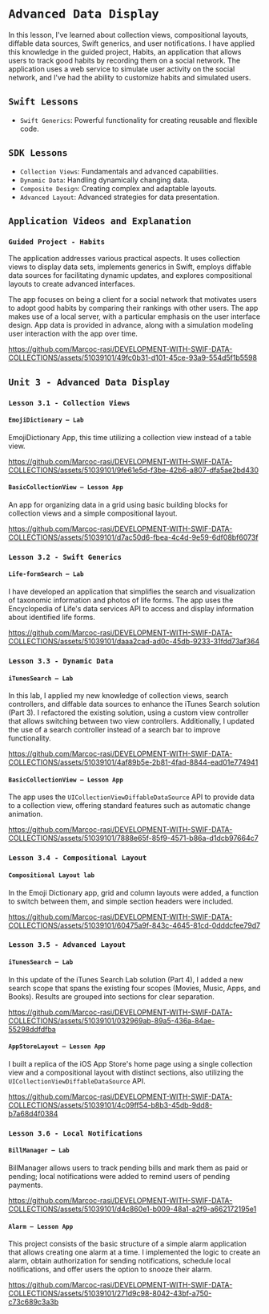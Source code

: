 # `Advanced Data Display`

In this lesson, I've learned about collection views, compositional layouts, diffable data sources, Swift generics, and user notifications. I have applied this knowledge in the guided project, Habits, an application that allows users to track good habits by recording them on a social network. The application uses a web service to simulate user activity on the social network, and I've had the ability to customize habits and simulated users.

## `Swift Lessons`
- `Swift Generics`: Powerful functionality for creating reusable and flexible code.

## `SDK Lessons`
- `Collection Views`: Fundamentals and advanced capabilities.
- `Dynamic Data`: Handling dynamically changing data.
- `Composite Design`: Creating complex and adaptable layouts.
- `Advanced Layout`: Advanced strategies for data presentation.

## `Application Videos and Explanation`

### `Guided Project - Habits`

The application addresses various practical aspects. It uses collection views to display data sets, implements generics in Swift, employs diffable data sources for facilitating dynamic updates, and explores compositional layouts to create advanced interfaces.

The app focuses on being a client for a social network that motivates users to adopt good habits by comparing their rankings with other users. The app makes use of a local server, with a particular emphasis on the user interface design. App data is provided in advance, along with a simulation modeling user interaction with the app over time.

https://github.com/Marcoc-rasi/DEVELOPMENT-WITH-SWIF-DATA-COLLECTIONS/assets/51039101/49fc0b31-d101-45ce-93a9-554d5f1b5598

## `Unit 3 - Advanced Data Display`

### `Lesson 3.1 - Collection Views`

#### `EmojiDictionary – Lab`

EmojiDictionary App, this time utilizing a collection view instead of a table view.

https://github.com/Marcoc-rasi/DEVELOPMENT-WITH-SWIF-DATA-COLLECTIONS/assets/51039101/9fe61e5d-f3be-42b6-a807-dfa5ae2bd430

#### `BasicCollectionView – Lesson App`

An app for organizing data in a grid using basic building blocks for collection views and a simple compositional layout.

https://github.com/Marcoc-rasi/DEVELOPMENT-WITH-SWIF-DATA-COLLECTIONS/assets/51039101/d7ac50d6-fbea-4c4d-9e59-6df08bf6073f

### `Lesson 3.2 - Swift Generics`

#### `Life-formSearch – Lab`

I have developed an application that simplifies the search and visualization of taxonomic information and photos of life forms. The app uses the Encyclopedia of Life's data services API to access and display information about identified life forms.

https://github.com/Marcoc-rasi/DEVELOPMENT-WITH-SWIF-DATA-COLLECTIONS/assets/51039101/daaa2cad-ad0c-45db-9233-31fdd73af364

### `Lesson 3.3 - Dynamic Data`

#### `iTunesSearch – Lab`

In this lab, I applied my new knowledge of collection views, search controllers, and diffable data sources to enhance the iTunes Search solution (Part 3). I refactored the existing solution, using a custom view controller that allows switching between two view controllers. Additionally, I updated the use of a search controller instead of a search bar to improve functionality.

https://github.com/Marcoc-rasi/DEVELOPMENT-WITH-SWIF-DATA-COLLECTIONS/assets/51039101/4af89b5e-2b81-4fad-8844-ead01e774941

#### `BasicCollectionView – Lesson App`

The app uses the `UICollectionViewDiffableDataSource` API to provide data to a collection view, offering standard features such as automatic change animation.

https://github.com/Marcoc-rasi/DEVELOPMENT-WITH-SWIF-DATA-COLLECTIONS/assets/51039101/7888e65f-85f9-4571-b86a-d1dcb97664c7

### `Lesson 3.4 - Compositional Layout`

#### `Compositional Layout lab`

In the Emoji Dictionary app, grid and column layouts were added, a function to switch between them, and simple section headers were included.

https://github.com/Marcoc-rasi/DEVELOPMENT-WITH-SWIF-DATA-COLLECTIONS/assets/51039101/60475a9f-843c-4645-81cd-0dddcfee79d7

### `Lesson 3.5 - Advanced Layout`

#### `iTunesSearch – Lab`

In this update of the iTunes Search Lab solution (Part 4), I added a new search scope that spans the existing four scopes (Movies, Music, Apps, and Books). Results are grouped into sections for clear separation.

https://github.com/Marcoc-rasi/DEVELOPMENT-WITH-SWIF-DATA-COLLECTIONS/assets/51039101/032969ab-89a5-436a-84ae-55298ddfdfba

#### `AppStoreLayout – Lesson App`

I built a replica of the iOS App Store's home page using a single collection view and a compositional layout with distinct sections, also utilizing the `UICollectionViewDiffableDataSource` API.

https://github.com/Marcoc-rasi/DEVELOPMENT-WITH-SWIF-DATA-COLLECTIONS/assets/51039101/4c09ff54-b8b3-45db-9dd8-b7a68d4f0384

### `Lesson 3.6 - Local Notifications`

#### `BillManager – Lab`

BillManager allows users to track pending bills and mark them as paid or pending; local notifications were added to remind users of pending payments.

https://github.com/Marcoc-rasi/DEVELOPMENT-WITH-SWIF-DATA-COLLECTIONS/assets/51039101/d4c860e1-b009-48a1-a2f9-a662172195e1

#### `Alarm – Lesson App`

This project consists of the basic structure of a simple alarm application that allows creating one alarm at a time. I implemented the logic to create an alarm, obtain authorization for sending notifications, schedule local notifications, and offer users the option to snooze their alarm.

https://github.com/Marcoc-rasi/DEVELOPMENT-WITH-SWIF-DATA-COLLECTIONS/assets/51039101/271d9c98-8042-43bf-a750-c73c689c3a3b

